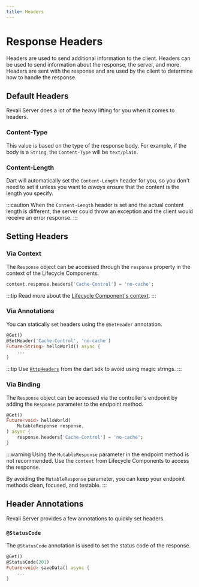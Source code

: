 ```yaml
---
title: Headers
---
```


# Response Headers

Headers are used to send additional information to the client. Headers can be used to send information about the response, the server, and more. Headers are sent with the response and are used by the client to determine how to handle the response.

## Default Headers

Revali Server does a lot of the heavy lifting for you when it comes to headers.

### Content-Type

This value is based on the type of the response body. For example, if the body is a `String`, the `Content-Type` will be `text/plain`.

### Content-Length

Dart will automatically set the `Content-Length` header for you, so you don't need to set it unless you want to _always_ ensure that the content is the length you specify.

:::caution
When the `Content-Length` header is set and the actual content length is different, the server could throw an exception and the client would receive an error response.
:::

## Setting Headers

### Via Context

The `Response` object can be accessed through the `response` property in the context of the Lifecycle Components.

```dart
context.response.headers['Cache-Control'] = 'no-cache';
```

:::tip
Read more about the [Lifecycle Component's context][lifecycle-context].
:::

### Via Annotations

You can statically set headers using the `@SetHeader` annotation.

```dart
@Get()
@SetHeader('Cache-Control', 'no-cache')
Future<String> helloWorld() async {
    ...
}
```

:::tip
Use [`HttpHeaders`][http-headers] from the dart sdk to avoid using magic strings.
:::

### Via Binding

The `Response` object can be accessed via the controller's endpoint by adding the `Response` parameter to the endpoint method.

```dart
@Get()
Future<void> helloWorld(
    MutableResponse response,
) async {
    response.headers['Cache-Control'] = 'no-cache';
}
```

:::warning
Using the `MutableResponse` parameter in the endpoint method is not recommended. Use the `context` from Lifecycle Components to access the response.

By avoiding the `MutableResponse` parameter, you can keep your endpoint methods clean, focused, and testable.
:::

## Header Annotations

Revali Server provides a few annotations to quickly set headers.

### `@StatusCode`

The `@StatusCode` annotation is used to set the status code of the response.

```dart
@Get()
@StatusCode(201)
Future<void> saveData() async {
    ...
}
```

[lifecycle-context]: ../context/overview.md
[http-headers]: https://api.dart.dev/stable/3.5.3/dart-io/HttpHeaders-class.html
